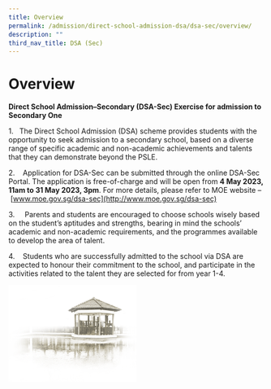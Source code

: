 ```yaml
---
title: Overview
permalink: /admission/direct-school-admission-dsa/dsa-sec/overview/
description: ""
third_nav_title: DSA (Sec)
---
```

# **Overview**

**Direct School Admission–Secondary (DSA-Sec) Exercise for admission to Secondary One**

1.&nbsp; &nbsp;The Direct School Admission (DSA) scheme provides students with the opportunity to seek admission to a secondary school, based on a diverse range of specific academic and non-academic achievements and talents that they can demonstrate beyond the PSLE.

2.&nbsp; &nbsp; Application for DSA-Sec can be submitted through the online DSA-Sec Portal. The application is free-of-charge and will be open from **4 May 2023, 11am to 31 May 2023, 3pm**. For more details, please refer to MOE website –&nbsp;[www.moe.gov.sg/dsa-sec](http://www.moe.gov.sg/dsa-sec)

3.&nbsp; &nbsp; &nbsp;Parents and students are encouraged to choose schools wisely based on the student’s aptitudes and strengths, bearing in mind the schools’ academic and non-academic requirements, and the programmes available to develop the area of talent.

4.&nbsp; &nbsp; Students who are successfully admitted to the school via DSA are expected to honour their commitment to the school, and participate in the&nbsp; activities related to the talent they are selected for from year 1-4.




<img src="/images/pavilion.png" style="width:50%">